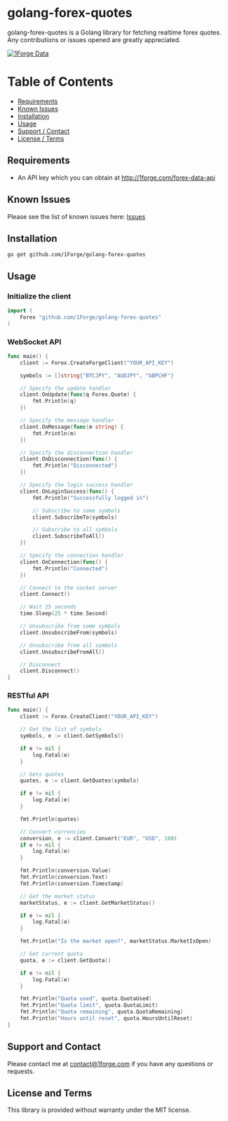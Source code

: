 # golang-forex-quotes

golang-forex-quotes is a Golang library for fetching realtime forex quotes.
Any contributions or issues opened are greatly appreciated.

<a href="#">![1Forge Data](https://1forge.com/images/1forge.gif)</a>

# Table of Contents

- [Requirements](#requirements)
- [Known Issues](#known-issues)
- [Installation](#installation)
- [Usage](#usage)
- [Support / Contact](#support-and-contact)
- [License / Terms](#license-and-terms)

## Requirements

- An API key which you can obtain at http://1forge.com/forex-data-api

## Known Issues

Please see the list of known issues here: [Issues](https://github.com/1Forge/golang-forex-quotes/issues)

## Installation

`go get github.com/1Forge/golang-forex-quotes`

## Usage

### Initialize the client

```go
import (
	Forex "github.com/1Forge/golang-forex-quotes"
)
```

### WebSocket API

```go
func main() {
    client := Forex.CreateForgeClient("YOUR_API_KEY")

    symbols := []string{"BTCJPY", "AUDJPY", "GBPCHF"}

    // Specify the update handler
    client.OnUpdate(func(q Forex.Quote) {
        fmt.Println(q)
    })

    // Specify the message handler
    client.OnMessage(func(m string) {
        fmt.Println(m)
    })

    // Specify the disconnection handler
    client.OnDisconnection(func() {
        fmt.Println("Disconnected")
    })

    // Specify the login success handler
    client.OnLoginSuccess(func() {
        fmt.Println("Successfully logged in")

        // Subscribe to some symbols
        client.SubscribeTo(symbols)

        // Subscribe to all symbols
        client.SubscribeToAll()
    })

    // Specify the connection handler
    client.OnConnection(func() {
        fmt.Println("Connected")
    })

    // Connect to the socket server
    client.Connect()

    // Wait 25 seconds
    time.Sleep(25 * time.Second)

    // Unsubscribe from some symbols
    client.UnsubscribeFrom(symbols)

    // Unsubscribe from all symbols
    client.UnsubscribeFromAll()

    // Disconnect
    client.Disconnect()
}
```

### RESTful API

```go
func main() {
    client := Forex.CreateClient("YOUR_API_KEY")

    // Get the list of symbols
    symbols, e := client.GetSymbols()

    if e != nil {
        log.Fatal(e)
    }

    // Gets quotes
    quotes, e := client.GetQuotes(symbols)

    if e != nil {
        log.Fatal(e)
    }

    fmt.Println(quotes)

    // Convert currencies
    conversion, e := client.Convert("EUR", "USD", 100)
    if e != nil {
        log.Fatal(e)
    }

    fmt.Println(conversion.Value)
    fmt.Println(conversion.Text)
    fmt.Println(conversion.Timestamp)

    // Get the market status
    marketStatus, e := client.GetMarketStatus()

    if e != nil {
        log.Fatal(e)
    }

    fmt.Println("Is the market open?", marketStatus.MarketIsOpen)

    // Get current quota
    quota, e := client.GetQuota()

    if e != nil {
        log.Fatal(e)
    }

    fmt.Println("Quota used", quota.QuotaUsed)
    fmt.Println("Quota limit", quota.QuotaLimit)
    fmt.Println("Quota remaining", quota.QuotaRemaining)
    fmt.Println("Hours until reset", quota.HoursUntilReset)
}
```

## Support and Contact

Please contact me at contact@1forge.com if you have any questions or requests.

## License and Terms

This library is provided without warranty under the MIT license.
